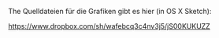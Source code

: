 The Quelldateien für die Grafiken gibt es hier (in OS X Sketch):

https://www.dropbox.com/sh/wafebcq3c4nv3j5/jS00KUKUZZ
